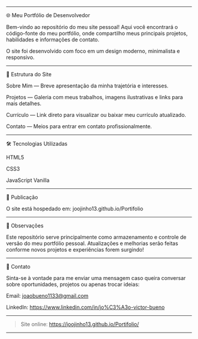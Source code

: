 
---

🌐 Meu Portfólio de Desenvolvedor

Bem-vindo ao repositório do meu site pessoal!
Aqui você encontrará o código-fonte do meu portfólio, onde compartilho meus principais projetos, habilidades e informações de contato.

O site foi desenvolvido com foco em um design moderno, minimalista e responsivo.


---

📂 Estrutura do Site

Sobre Mim — Breve apresentação da minha trajetória e interesses.

Projetos — Galeria com meus trabalhos, imagens ilustrativas e links para mais detalhes.

Currículo — Link direto para visualizar ou baixar meu currículo atualizado.

Contato — Meios para entrar em contato profissionalmente.



---

🛠️ Tecnologias Utilizadas

HTML5

CSS3

JavaScript Vanilla



---

🚀 Publicação

O site está hospedado em: joojinho13.github.io/Portifolio


---

📌 Observações

Este repositório serve principalmente como armazenamento e controle de versão do meu portfólio pessoal.
Atualizações e melhorias serão feitas conforme novos projetos e experiências forem surgindo!


---

📣 Contato

Sinta-se à vontade para me enviar uma mensagem caso queira conversar sobre oportunidades, projetos ou apenas trocar ideias:

Email: joaobueno1133@gmail.com

LinkedIn: https://www.linkedin.com/in/jo%C3%A3o-victor-bueno



---

> Site online: https://joojinho13.github.io/Portifolio/




---